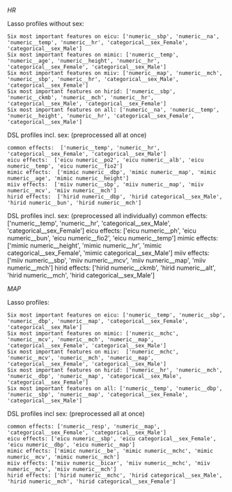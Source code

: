 *HR*

Lasso profiles without sex: 

    Six most important features on eicu: ['numeric__sbp', 'numeric__na', 'numeric__temp', 'numeric__hr', 'categorical__sex_Female', 'categorical__sex_Male']
    Six most important features on mimic: ['numeric__temp', 'numeric__age', 'numeric__height', 'numeric__hr', 'categorical__sex_Female', 'categorical__sex_Male']
    Six most important features on miiv: ['numeric__map', 'numeric__mch', 'numeric__sbp', 'numeric__hr', 'categorical__sex_Male', 'categorical__sex_Female']
    Six most important features on hirid: ['numeric__sbp', 'numeric__ckmb', 'numeric__mch', 'numeric__hr', 'categorical__sex_Male', 'categorical__sex_Female']
    Six most important features on all: ['numeric__na', 'numeric__temp', 'numeric__height', 'numeric__hr', 'categorical__sex_Female', 'categorical__sex_Male']

DSL profiles incl. sex: (preprocessed all at once)

    common effects:  ['numeric__temp', 'numeric__hr', 'categorical__sex_Female', 'categorical__sex_Male']
    eicu effects:  ['eicu numeric__po2', 'eicu numeric__alb', 'eicu numeric__temp', 'eicu numeric__fio2']
    mimic effects:  ['mimic numeric__dbp', 'mimic numeric__map', 'mimic numeric__age', 'mimic numeric__height']
    miiv effects:  ['miiv numeric__sbp', 'miiv numeric__map', 'miiv numeric__mcv', 'miiv numeric__mch']
    hirid effects:  ['hirid numeric__dbp', 'hirid categorical__sex_Male', 'hirid numeric__bun', 'hirid numeric__mch']

DSL profiles incl. sex: (preprocessed all individually)
    common effects:  ['numeric__temp', 'numeric__hr', 'categorical__sex_Male', 'categorical__sex_Female']
    eicu effects:  ['eicu numeric__ph', 'eicu numeric__bun', 'eicu numeric__fio2', 'eicu numeric__temp']
    mimic effects:  ['mimic numeric__height', 'mimic numeric__hr', 'mimic categorical__sex_Female', 'mimic categorical__sex_Male']
    miiv effects:  ['miiv numeric__sbp', 'miiv numeric__mcv', 'miiv numeric__map', 'miiv numeric__mch']
    hirid effects:  ['hirid numeric__ckmb', 'hirid numeric__alt', 'hirid numeric__mch', 'hirid categorical__sex_Male']


*MAP* 

Lasso profiles: 
    
    Six most important features on eicu: ['numeric__temp', 'numeric__sbp', 'numeric__dbp', 'numeric__map', 'categorical__sex_Female', 'categorical__sex_Male']
    Six most important features on mimic: ['numeric__mchc', 'numeric__mcv', 'numeric__mch', 'numeric__map', 'categorical__sex_Female', 'categorical__sex_Male']
    Six most important features on miiv:  ['numeric__mchc', 'numeric__mcv', 'numeric__mch', 'numeric__map', 'categorical__sex_Female', 'categorical__sex_Male']
    Six most important features on hirid: ['numeric__hr', 'numeric__mch', 'numeric__dbp', 'numeric__map', 'categorical__sex_Male', 'categorical__sex_Female']
    Six most important features on all: ['numeric__temp', 'numeric__dbp', 'numeric__sbp', 'numeric__map', 'categorical__sex_Female', 'categorical__sex_Male']


DSL profiles incl sex: (preprocessed all at once)

    common effects: ['numeric__resp', 'numeric__map', 'categorical__sex_Female', 'categorical__sex_Male']
    eicu effects: ['eicu numeric__sbp', 'eicu categorical__sex_Female', 'eicu numeric__dbp', 'eicu numeric__map']
    mimic effects: ['mimic numeric__be', 'mimic numeric__mchc', 'mimic numeric__mcv', 'mimic numeric__mch']
    miiv effects: ['miiv numeric__bicar', 'miiv numeric__mchc', 'miiv numeric__mcv', 'miiv numeric__mch']
    hirid effects: ['hirid numeric__mchc', 'hirid categorical__sex_Male', 'hirid numeric__mch', 'hirid categorical__sex_Female']